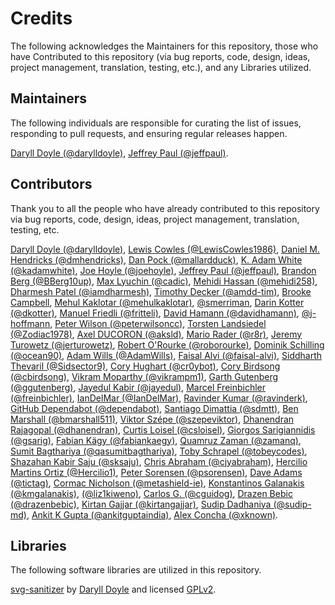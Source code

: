 # Credits

The following acknowledges the Maintainers for this repository, those who have Contributed to this repository (via bug reports, code, design, ideas, project management, translation, testing, etc.), and any Libraries utilized.

## Maintainers

The following individuals are responsible for curating the list of issues, responding to pull requests, and ensuring regular releases happen.

[Daryll Doyle (@darylldoyle)](https://github.com/darylldoyle), [Jeffrey Paul (@jeffpaul)](https://github.com/jeffpaul).

## Contributors

Thank you to all the people who have already contributed to this repository via bug reports, code, design, ideas, project management, translation, testing, etc.

[Daryll Doyle (@darylldoyle)](https://github.com/darylldoyle), [Lewis Cowles (@LewisCowles1986)](https://github.com/LewisCowles1986), [Daniel M. Hendricks (@dmhendricks)](https://github.com/dmhendricks), [Dan Pock (@mallardduck)](https://github.com/mallardduck), [K. Adam White (@kadamwhite)](https://github.com/kadamwhite), [Joe Hoyle (@joehoyle)](https://github.com/joehoyle), [Jeffrey Paul (@jeffpaul)](https://github.com/jeffpaul), [Brandon Berg (@BBerg10up)](https://github.com/BBerg10up), [Max Lyuchin (@cadic)](https://github.com/cadic), [Mehidi Hassan (@mehidi258)](https://github.com/mehidi258), [Dharmesh Patel (@iamdharmesh)](https://github.com/iamdharmesh), [Timothy Decker (@amdd-tim)](https://github.com/amdd-tim), [Brooke Campbell](https://www.linkedin.com/in/brookecampbelldesign/), [Mehul Kaklotar (@mehulkaklotar)](https://github.com/mehulkaklotar), [@smerriman](https://github.com/smerriman), [Darin Kotter (@dkotter)](https://github.com/dkotter), [Manuel Friedli (@fritteli)](https://github.com/fritteli), [David Hamann (@davidhamann)](https://github.com/davidhamann), [@j-hoffmann](https://github.com/j-hoffmann), [Peter Wilson (@peterwilsoncc)](https://github.com/peterwilsoncc), [Torsten Landsiedel (@Zodiac1978)](https://github.com/Zodiac1978), [Axel DUCORON (@aksld)](https://github.com/aksld), [Mario Rader (@r8r)](https://github.com/r8r), [Jeremy Turowetz (@jerturowetz)](https://github.com/jerturowetz), [Robert O'Rourke (@roborourke)](https://github.com/roborourke), [Dominik Schilling (@ocean90)](https://github.com/ocean90), [Adam Wills (@AdamWills)](https://github.com/AdamWills), [Faisal Alvi (@faisal-alvi)](https://github.com/faisal-alvi), [Siddharth Thevaril (@Sidsector9)](https://github.com/Sidsector9), [Cory Hughart (@cr0ybot)](https://github.com/cr0ybot),  [Cory Birdsong (@cbirdsong)](https://github.com/cbirdsong), [Vikram Moparthy (@vikrampm1)](https://github.com/vikrampm1), [Garth Gutenberg (@ggutenberg)](https://github.com/ggutenberg), [Jayedul Kabir (@jayedul)](https://github.com/jayedul), [Marcel Freinbichler (@freinbichler)](https://github.com/freinbichler), [IanDelMar (@IanDelMar)](https://github.com/IanDelMar), [Ravinder Kumar (@ravinderk)](https://github.com/ravinderk), [GitHub Dependabot (@dependabot)](https://github.com/apps/dependabot), [Santiago Dimattia (@sdmtt)](https://github.com/sdmtt), [Ben Marshall (@bmarshall511)](https://github.com/bmarshall511), [Viktor Szépe (@szepeviktor)](https://github.com/szepeviktor), [Dhanendran Rajagopal (@dhanendran)](https://github.com/dhanendran), [Curtis Loisel (@csloisel)](https://github.com/csloisel), [Giorgos Sarigiannidis (@gsarig)](https://github.com/gsarig), [Fabian Kägy (@fabiankaegy)](https://github.com/fabiankaegy), [Quamruz Zaman (@zamanq)](https://github.com/zamanq), [Sumit Bagthariya (@qasumitbagthariya)](https://github.com/qasumitbagthariya), [Toby Schrapel (@tobeycodes)](https://github.com/tobeycodes), [Shazahan Kabir Saju (@sksaju)](https://github.com/sksaju), [Chris Abraham (@cjyabraham)](https://github.com/cjyabraham), [Hercilio Martins Ortiz (@Hercilio1)](https://github.com/Hercilio1), [Peter Sorensen (@psorensen)](https://github.com/psorensen), [Dave Adams (@tictag)](https://github.com/tictag), [Cormac Nicholson (@metashield-ie)](https://github.com/metashield-ie), [Konstantinos Galanakis (@kmgalanakis)](https://github.com/kmgalanakis), [(@liz1kiweno)](https://github.com/liz1kiweno), [Carlos G. (@cguidog)](https://github.com/cguidog), [Drazen Bebic (@drazenbebic)](https://github.com/drazenbebic), [Kirtan Gajjar (@kirtangajjar)](https://github.com/kirtangajjar), [Sudip Dadhaniya (@sudip-md)](https://github.com/sudip-md), [Ankit K Gupta (@ankitguptaindia)](https://github.com/ankitguptaindia), [Alex Concha (@xknown)](https://github.com/xknown).

## Libraries

The following software libraries are utilized in this repository.

[svg-sanitizer](https://github.com/darylldoyle/svg-sanitizer) by [Daryll Doyle](https://github.com/darylldoyle) and licensed [GPLv2](https://github.com/darylldoyle/svg-sanitizer/blob/master/LICENSE).
